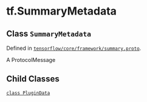 <div itemscope itemtype="http://developers.google.com/ReferenceObject">
<meta itemprop="name" content="tf.SummaryMetadata" />
<meta itemprop="property" content="PluginData"/>
</div>

# tf.SummaryMetadata

## Class `SummaryMetadata`





Defined in [`tensorflow/core/framework/summary.proto`](https://www.tensorflow.org/code/tensorflow/core/framework/summary.proto).

A ProtocolMessage

## Child Classes
[`class PluginData`](../tf/SummaryMetadata/PluginData.md)

